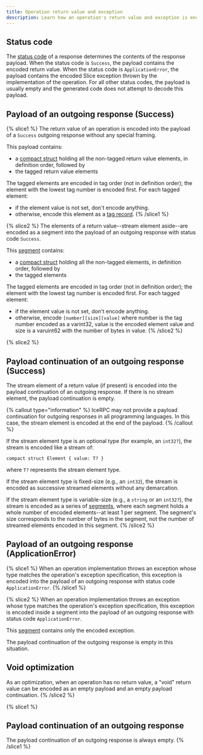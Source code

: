 ```yaml
---
title: Operation return value and exception
description: Learn how an operation's return value and exception is encoded with Slice.
---
```


## Status code

The [status code](../../icerpc/invocation/incoming-response#status-code) of a response determines the contents of
the response payload. When the status code is `Success`, the payload contains the encoded return value. When the status
code is `ApplicationError`, the payload contains the encoded Slice exception thrown by the implementation of the
operation. For all other status codes, the payload is usually empty and the generated code does not attempt to decode
this payload.

## Payload of an outgoing response (Success)

{% slice1 %}
The return value of an operation is encoded into the payload of a `Success` outgoing response without any special
framing.

This payload contains:

- a [compact struct](constructed-types#struct) holding all the non-tagged return value elements, in definition order,
  followed by
- the tagged return value elements

The tagged elements are encoded in tag order (not in definition order); the element with the lowest tag number is
encoded first. For each tagged element:

- if the element value is not set, don't encode anything.
- otherwise, encode this element as a [tag record](encoding-only-constructs#tag-record).
  {% /slice1 %}

{% slice2 %}
The elements of a return value--stream element aside--are encoded as a segment into the payload of an outgoing response
with status code `Success`.

This [segment](encoding-only-constructs#segment) contains:

- a [compact struct](constructed-types#struct) holding all the non-tagged elements, in definition order,
  followed by
- the tagged elements

The tagged elements are encoded in tag order (not in definition order); the element with the lowest tag number is
encoded first. For each tagged element:

- if the element value is not set, don't encode anything.
- otherwise, encode `[number][size][value]` where number is the tag number encoded as a varint32, value is the encoded
  element value and size is a varuint62 with the number of bytes in value.
  {% /slice2 %}

{% slice2 %}

## Payload continuation of an outgoing response (Success)

The stream element of a return value (if present) is encoded into the payload continuation of an outgoing response. If
there is no stream element, the payload continuation is empty.

{% callout type="information" %}
IceRPC may not provide a payload continuation for outgoing responses in all programming languages. In this case,
the stream element is encoded at the end of the payload.
{% /callout %}

If the stream element type is an optional type (for example, an `int32?`), the stream is encoded like a stream of:

```slice
compact struct Element { value: T? }
```

where `T?` represents the stream element type.

If the stream element type is fixed-size (e.g., an `int32`), the stream is encoded as successive streamed elements
without any demarcation.

If the stream element type is variable-size (e.g., a `string` or an `int32?`), the stream is encoded as a series of
[segments](encoding-only-constructs#segment), where each segment holds a whole number of encoded elements--at
least 1 per segment. The segment's size corresponds to the number of bytes in the segment, not the number of streamed
elements encoded in this segment.
{% /slice2 %}

## Payload of an outgoing response (ApplicationError)

{% slice1 %}
When an operation implementation throws an exception whose type matches the operation's exception specification, this
exception is encoded into the payload of an outgoing response with status code `ApplicationError`.
{% /slice1 %}

{% slice2 %}
When an operation implementation throws an exception whose type matches the operation's exception specification, this
exception is encoded inside a segment into the payload of an outgoing response with status code `ApplicationError`.

This [segment](encoding-only-constructs#segment) contains only the encoded exception.

The payload continuation of the outgoing response is empty in this situation.

## Void optimization

As an optimization, when an operation has no return value, a "void" return value can be encoded as an empty payload and
an empty payload continuation.
{% /slice2 %}

{% slice1 %}

## Payload continuation of an outgoing response

The payload continuation of an outgoing response is always empty.
{% /slice1 %}
